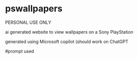 # pswallpapers

PERSONAL USE ONLY 

ai generated website to view wallpapers on a Sony PlayStation 

generated using Microsoft copilot (should work on ChatGPT


#prompt used

